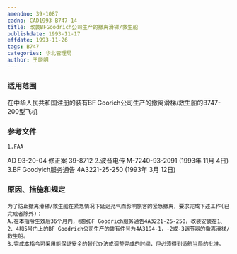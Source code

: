 ```yaml
---
amendno: 39-1087
cadno: CAD1993-B747-14
title: 改装BFGoodrich公司生产的撤离滑梯/救生船
publishdate: 1993-11-17
effdate: 1993-11-26
tags: B747
categories: 华北管理局
author: 王晓明
---
```


### 适用范围 
在中华人民共和国注册的装有BF Goorich公司生产的撤离滑梯/救生船的B747-200型飞机

### 参考文件
    1.FAA 
AD 93-20-04 修正案 39-8712 
    2.波音电传 M-7240-93-2091 (1993年 11月 4日) 
3.BF 
Goodyich服务通告 4A3221-25-250 (1993年 3月 12日) 


### 原因、措施和规定 
    为了防止撤离滑梯/救生船在紧急情况下延迟充气而影响旅客的紧急撤离，要求完成下述工作(已完成者除外)： 
    A.在本指令生效后36个月内，根据BF Goodrich服务通告4A3221-25-250，改装安装在1、2、4和5号门上的BF Goodrich公司生产的装有件号为4A3194-1，-2或-3调节器的撤离滑梯/救生船。 
    B.完成本指令可采用能保证安全的替代办法或调整完成的时间，但必须得到适航当局的批准。

